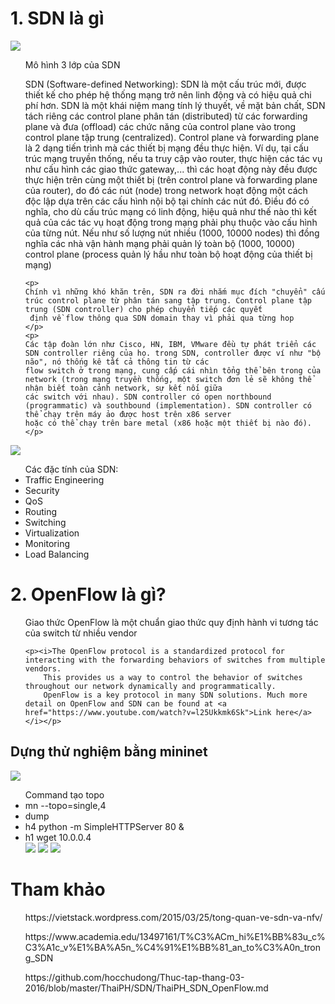 ﻿<h1>1. SDN là gì</h1>
<img src="https://vietstack.files.wordpress.com/2015/03/sdn-3layers.gif?w=435&h=284">
<ul>Mô hình 3 lớp của SDN</ul>
<ul>
	<p>SDN (Software-defined Networking): SDN là một cấu trúc mới, được thiết kế cho phép hệ thống mạng trở nên linh động và có hiệu quả chi phí hơn. SDN là một khái niệm mang tính lý thuyết, 
	về mặt bản chất, SDN tách riêng các control plane phân tán (distributed) từ các forwarding plane và đưa (offload) các chức năng của control plane vào trong control plane tập trung 
	(centralized). Control plane và forwarding plane là 2 dạng tiến trình mà các thiết bị mạng đều thực hiện. Ví dụ, tại cấu trúc mạng truyền thống, nếu ta truy cập vào router, thực hiện các tác
	 vụ như cấu hình các giao thức gateway,... thì các hoạt động này đều được thực hiện trên cùng một thiết bị (trên control plane và forwarding plane của router), do đó các nút (node) 
	 trong network hoạt động một cách độc lập dựa trên các cấu hình nội bộ tại chính các nút đó. Điều đó có nghĩa, cho dù cấu trúc mạng có linh động, hiệu quả như thế nào thì kết quả của các 
	 tác vụ hoạt động trong mạng phải phụ thuộc vào cấu hình của từng nút. Nếu như số lượng nút nhiều (1000, 10000 nodes) thì đồng nghĩa các nhà vận hành mạng phải quản lý toàn bộ
	  (1000, 10000) control plane (process quản lý hầu như toàn bộ hoạt động của thiết bị mạng)</p>

	<p>
	Chính vì những khó khăn trên, SDN ra đời nhắm mục đích "chuyển" cấu trúc control plane từ phân tán sang tập trung. Control plane tập trung (SDN controller) cho phép chuyển tiếp các quyết
	 định về flow thông qua SDN domain thay vì phải qua từng hop
	</p>
	<p>
	Các tập đoàn lớn như Cisco, HN, IBM, VMware đều tự phát triển các SDN controller riêng của họ. trong SDN, controller được ví như "bộ não", nó thống kê tất cả thông tin từ các 
	flow switch ở trong mạng, cung cấp cái nhìn tổng thể bên trong của network (trong mạng truyền thống, một switch đơn lẻ sẽ không thể nhận biết toàn cảnh network, sự kết nối giữa 
	các switch với nhau). SDN controller có open northbound (programmatic) và southbound (implementation). SDN controller có thể chạy trên máy ảo được host trên x86 server 
	hoặc có thể chạy trên bare metal (x86 hoặc một thiết bị nào đó).
	</p>
</ul>
<img src="http://www.cisco.com/c/dam/en_us/about/ac123/ac147/images/ipj/ipj_16-1/161_sdn_fig01_lg.jpg">
<ul>Các đặc tính của SDN:
	<li>Traffic Engineering</li>
	<li>Security</li>
	<li>QoS</li>
	<li>Routing</li>
	<li>Switching</li>
	<li>Virtualization</li>
	<li>Monitoring</li>
	<li>Load Balancing</li>
</ul>
<ul></ul>
<ul></ul>
<ul></ul>

<h1>2. OpenFlow là gì?</h1>
<ul>
	Giao thức OpenFlow là một chuẩn giao thức quy định hành vi tương tác của switch từ nhiều vendor

	<p><i>The OpenFlow protocol is a standardized protocol for interacting with the forwarding behaviors of switches from multiple vendors.
		This provides us a way to control the behavior of switches throughout our network dynamically and programmatically.
		OpenFlow is a key protocol in many SDN solutions. Much more detail on OpenFlow and SDN can be found at <a href="https://www.youtube.com/watch?v=l25Ukkmk6Sk">Link here</a>
	</i></p>
</ul>
<h2>Dựng thử nghiệm bằng mininet</h2>
<img src="http://image.prntscr.com/image/5e699df97a12413d987869fa50b6276e.png">
<ul> Command tạo topo
	<li>mn --topo=single,4</li>
	<li>dump</li>
	<li> h4 python -m SimpleHTTPServer 80 & </li>
	<li> h1 wget 10.0.0.4</li>
	<img src="http://image.prntscr.com/image/20da748867dc4b548db06dd3584fea8a.png">
	<img src="http://image.prntscr.com/image/4e3222e76c15441299da2fa14cf7bdaf.png">
	<img src="http://image.prntscr.com/image/865ca0d5539d416c82c64c2aa27137a6.png">
</ul>

<h1>Tham khảo</h1>
<ul>https://vietstack.wordpress.com/2015/03/25/tong-quan-ve-sdn-va-nfv/</ul>
<ul>https://www.academia.edu/13497161/T%C3%ACm_hi%E1%BB%83u_c%C3%A1c_v%E1%BA%A5n_%C4%91%E1%BB%81_an_to%C3%A0n_trong_SDN</ul>
<ul>https://github.com/hocchudong/Thuc-tap-thang-03-2016/blob/master/ThaiPH/SDN/ThaiPH_SDN_OpenFlow.md</ul>



